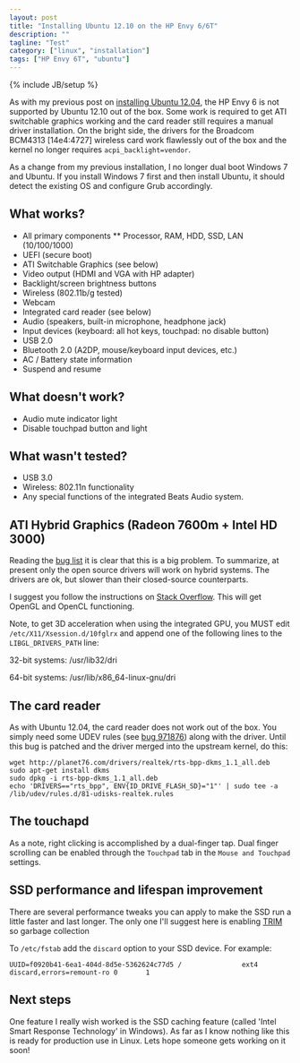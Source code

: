 ```yaml
---
layout: post
title: "Installing Ubuntu 12.10 on the HP Envy 6/6T"
description: ""
tagline: "Test"
category: ["linux", "installation"]
tags: ["HP Envy 6T", "ubuntu"]
---
```

{% include JB/setup %}

As with my previous post on [installing Ubuntu 12.04](/blog/2012/09/02/installing-ubuntu-12-04-on-the-hp-envy-6/), the HP Envy 6 is not supported by Ubuntu 12.10 out of the box. Some work is required to get ATI switchable graphics working and the card reader still requires a manual driver installation. On the bright side, the drivers for the Broadcom BCM4313 \[14e4:4727\] wireless card work flawlessly out of the box and the kernel no longer requires  `acpi_backlight=vendor`.

As a change from my previous installation, I no longer dual boot Windows 7 and Ubuntu. If you install Windows 7 first and then install Ubuntu, it should detect the existing OS and configure Grub accordingly.

## What works?

* All primary components
** Processor, RAM, HDD, SSD, LAN (10/100/1000)
* UEFI (secure boot)
* ATI Switchable Graphics (see below)
* Video output (HDMI and VGA with HP adapter)
* Backlight/screen brightness buttons
* Wireless (802.11b/g tested)
* Webcam
* Integrated card reader (see below)
* Audio (speakers, built-in microphone, headphone jack)
* Input devices (keyboard: all hot keys, touchpad: no disable button)
* USB 2.0
* Bluetooth 2.0 (A2DP, mouse/keyboard input devices, etc.)
* AC / Battery state information
* Suspend and resume

## What doesn't work?

* Audio mute indicator light
* Disable touchpad button and light

## What wasn't tested?

* USB 3.0
* Wireless: 802.11n functionality
* Any special functions of the integrated Beats Audio system.

## ATI Hybrid Graphics (Radeon 7600m + Intel HD 3000)

Reading the [bug list](https://bugs.launchpad.net/fglrx/+bug/1068661/+index?comments=all) it is clear that this is a big problem. To summarize, at present only the open source drivers will work on hybrid systems. The drivers are ok, but slower than their closed-source counterparts. 

I suggest you follow the instructions on [Stack Overflow](http://askubuntu.com/questions/205112/ubuntu-12-10-amd-intel-hybrid-graphics-not-working). This will get OpenGL and OpenCL functioning.

Note, to get 3D acceleration when using the integrated GPU, you MUST edit `/etc/X11/Xsession.d/10fglrx` and append one of the following lines to the `LIBGL_DRIVERS_PATH` line:

32-bit systems:
    /usr/lib32/dri

64-bit systems:
    /usr/lib/x86_64-linux-gnu/dri

## The card reader

As with Ubuntu 12.04, the card reader does not work out of the box.  You simply need some UDEV rules (see [bug 971876](https://bugs.launchpad.net/ubuntu/+source/udisks/+bug/971876)) along with the driver.  Until this bug is patched and the driver merged into the upstream kernel, do this:

    wget http://planet76.com/drivers/realtek/rts-bpp-dkms_1.1_all.deb
    sudo apt-get install dkms
    sudo dpkg -i rts-bpp-dkms_1.1_all.deb
    echo 'DRIVERS=="rts_bpp", ENV{ID_DRIVE_FLASH_SD}="1"' | sudo tee -a /lib/udev/rules.d/81-udisks-realtek.rules

## The touchapd

As a note, right clicking is accomplished by a dual-finger tap. Dual finger scrolling can be enabled through the `Touchpad` tab in the `Mouse and Touchpad` settings.

## SSD performance and lifespan improvement

There are several performance tweaks you can apply to make the SSD run a little faster and last longer. The only one I'll suggest here is enabling [TRIM](http://en.wikipedia.org/wiki/TRIM) so garbage collection

To `/etc/fstab` add the `discard` option to your SSD device. For example:

    UUID=f0920b41-6ea1-404d-8d5e-5362624c77d5 /               ext4    discard,errors=remount-ro 0       1

## Next steps

One feature I really wish worked is the SSD caching feature (called 'Intel Smart Response Technology' in Windows). As far as I know nothing like this is ready for production use in Linux. Lets hope someone gets working on it soon!

